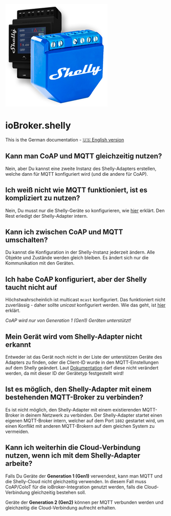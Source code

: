 ![Logo](../../admin/shelly.png)

# ioBroker.shelly

This is the German documentation - [🇺🇸 English version](../en/faq.md)

## Kann man CoAP und MQTT gleichzeitig nutzen?

Nein, aber Du kannst eine zweite Instanz des Shelly-Adapters erstellen, welche dann für MQTT konfiguriert wird (und die andere für CoAP).

## Ich weiß nicht wie MQTT funktioniert, ist es kompliziert zu nutzen?

Nein, Du musst nur die Shelly-Geräte so konfigurieren, wie [hier](protocol-mqtt.md) erklärt. Den Rest erledigt der Shelly-Adapter intern.

## Kann ich zwischen CoAP und MQTT umschalten?

Du kannst die Konfiguration in der Shelly-Instanz jederzeit ändern. Alle Objekte und Zustände werden gleich bleiben. Es ändert sich nur die Kommunikation mit den Geräten.

## Ich habe CoAP konfiguriert, aber der Shelly taucht nicht auf

Höchstwahrscheinlich ist multicast `mcast` konfiguriert. Das funktioniert nicht zuverlässig - daher sollte *unicast* konfiguriert werden. Wie das geht, ist [hier](protocol-coap.md) erklärt.

*CoAP wird nur von Generation 1 (Gen1) Geräten unterstützt!*

## Mein Gerät wird vom Shelly-Adapter nicht erkannt

Entweder ist das Gerät noch nicht in der Liste der unterstützen Geräte des Adapters zu finden, oder die Client-ID wurde in den MQTT-Einstellungen auf dem Shelly geändert. Laut [Dokumentation](protocol-mqtt.md) darf diese nicht verändert werden, da mit dieser ID der Gerätetyp festgestellt wird!

## Ist es möglich, den Shelly-Adapter mit einem bestehenden MQTT-Broker zu verbinden?

Es ist nicht möglich, den Shelly-Adapter mit einem existierenden MQTT-Broker in deinem Netzwerk zu verbinden. Der Shelly-Adapter startet einen eigenen MQTT-Broker intern, welcher auf dem Port ``1882`` gestartet wird, um einen Konflikt mit anderen MQTT-Brokern auf dem gleichen System zu vermeiden.

## Kann ich weiterhin die Cloud-Verbindung nutzen, wenn ich mit dem Shelly-Adapter arbeite?

Falls Du Geräte der **Generation 1 (Gen1)** verwendest, kann man MQTT und die Shelly-Cloud nicht gleichzeitig verwenden. In diesem Fall muss CoAP/CoIoT für die ioBroker-Integration genutzt werden, falls die Cloud-Verbindung gleichzeitig bestehen soll.

Geräte der **Generation 2 (Gen2)** können per MQTT verbunden werden und gleichzeitig die Cloud-Verbindung aufrecht erhalten.
